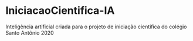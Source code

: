 # IniciacaoCientifica-IA
Inteligência artificial criada para o projeto de iniciação científica do colégio Santo Antônio 2020
